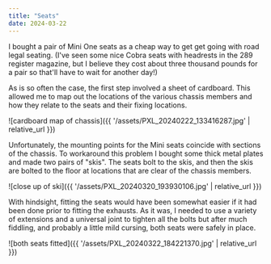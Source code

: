 ```yaml
---
title: "Seats"
date: 2024-03-22
---
```


I bought a pair of Mini One seats as a cheap way to get get going with road legal seating. (I've seen some nice Cobra seats with headrests in the 289 register magazine, but I believe they cost about three thousand pounds for a pair so that'll have to wait for another day!)

As is so often the case, the first step involved a sheet of cardboard. This allowed me to map out the locations of the various chassis members and how they relate to the seats and their fixing locations.

![cardboard map of chassis]({{ '/assets/PXL_20240222_133416287.jpg' | relative_url }})

Unfortunately, the mounting points for the Mini seats coincide with sections of the chassis. To workaround this problem I bought some thick metal plates and made two pairs of "skis". The seats bolt to the skis, and then the skis are bolted to the floor at locations that are clear of the chassis members.

![close up of ski]({{ '/assets/PXL_20240320_193930106.jpg' | relative_url }})

With hindsight, fitting the seats would have been somewhat easier if it had been done prior to fitting the exhausts. As it was, I needed to use a variety of extensions and a universal joint to tighten all the bolts but after much fiddling, and probably a little mild cursing, both seats were safely in place.

![both seats fitted]({{ '/assets/PXL_20240322_184221370.jpg' | relative_url }})
